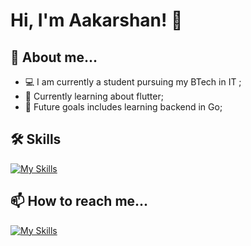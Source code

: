 


# Hi, I'm Aakarshan! 👋

## 💬 About me...
- 💻 I am currently a student pursuing my BTech in IT ;
- 📱 Currently learning about flutter;
- 🔭 Future goals includes learning backend in Go;

## 🛠 Skills

[![My Skills](https://skillicons.dev/icons?i=html,css,tailwind,js,react,nodejs,mongodb,mysql,go,py,flutter,git,kubernetes,docker,terraform,jenkins,c,cpp&perline=6)](https://skillicons.dev)


## 📫 How to reach me...

[![My Skills](https://skillicons.dev/icons?i=linkedin)](https://www.linkedin.com/in/aakarshansingh/)
